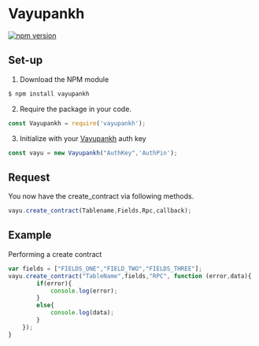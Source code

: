 # Vayupankh
[![npm version](https://img.shields.io/npm/v/vayupankh.svg?style=flat-square)](https://www.npmjs.org/package/vayupankh)


## Set-up

1. Download the NPM module
```bash
$ npm install vayupankh
```
2. Require the package in your code.
```js
const Vayupankh = require('vayupankh');
```
3. Initialize with your [Vayupankh](https://vayupankh.io) auth key
```js
const vayu = new Vayupankh("AuthKey",'AuthPin');
```

## Request
You now have the create_contract via following methods.

```js
vayu.create_contract(Tablename,Fields,Rpc,callback);
```


## Example
Performing a create contract
```js
var fields = ["FIELDS_ONE","FIELD_TWO","FIELDS_THREE"];
vayu.create_contract("TableName",fields,"RPC", function (error,data){
        if(error){
            console.log(error);
        }
        else{
            console.log(data);
        }
    });
}

```
